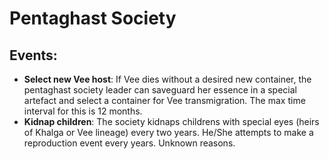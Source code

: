 # Pentaghast Society

## Events:

- **Select new Vee host**: If Vee dies without a desired new container, the pentaghast society leader can saveguard her essence in a special artefact and select a container for Vee transmigration. The max time interval for this is 12 months.
- **Kidnap children**: The society kidnaps childrens with special eyes (heirs of Khalga or Vee lineage) every two years. He/She attempts to make a reproduction event every years. Unknown reasons.

